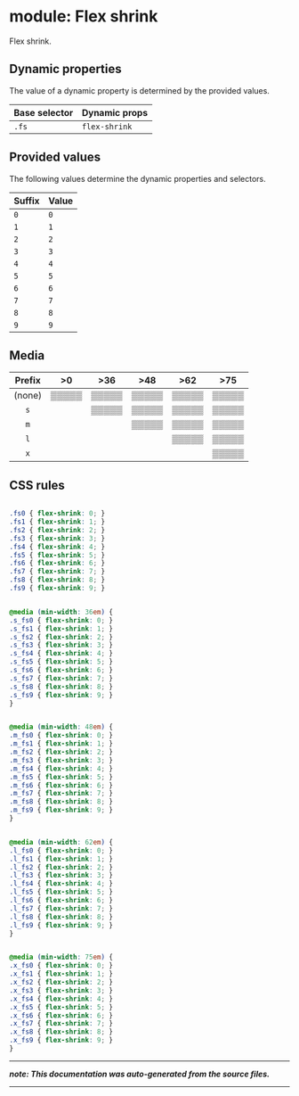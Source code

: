 # module: Flex shrink

Flex shrink.








## Dynamic properties
The value of a dynamic property is determined by the provided values.

| Base selector | Dynamic props |
| ------------- | ------------- |
| `.fs` |`flex-shrink`|





## Provided values
The following values determine the dynamic properties and selectors.

Suffix  | Value
--------- | ---------
`0` | `0`
`1` | `1`
`2` | `2`
`3` | `3`
`4` | `4`
`5` | `5`
`6` | `6`
`7` | `7`
`8` | `8`
`9` | `9`




## Media





| Prefix  |  >0 |  >36 |  >48 |  >62 |  >75 | 
| :------:  |  :---------: |  :---------: |  :---------: |  :---------: |  :---------: | 
|  (none)  |▒▒▒▒▒|▒▒▒▒▒|▒▒▒▒▒|▒▒▒▒▒|▒▒▒▒▒|
|  `s`  ||▒▒▒▒▒|▒▒▒▒▒|▒▒▒▒▒|▒▒▒▒▒|
|  `m`  |||▒▒▒▒▒|▒▒▒▒▒|▒▒▒▒▒|
|  `l`  ||||▒▒▒▒▒|▒▒▒▒▒|
|  `x`  |||||▒▒▒▒▒|






## CSS rules
```css

.fs0 { flex-shrink: 0; }
.fs1 { flex-shrink: 1; }
.fs2 { flex-shrink: 2; }
.fs3 { flex-shrink: 3; }
.fs4 { flex-shrink: 4; }
.fs5 { flex-shrink: 5; }
.fs6 { flex-shrink: 6; }
.fs7 { flex-shrink: 7; }
.fs8 { flex-shrink: 8; }
.fs9 { flex-shrink: 9; }


@media (min-width: 36em) {
.s_fs0 { flex-shrink: 0; }
.s_fs1 { flex-shrink: 1; }
.s_fs2 { flex-shrink: 2; }
.s_fs3 { flex-shrink: 3; }
.s_fs4 { flex-shrink: 4; }
.s_fs5 { flex-shrink: 5; }
.s_fs6 { flex-shrink: 6; }
.s_fs7 { flex-shrink: 7; }
.s_fs8 { flex-shrink: 8; }
.s_fs9 { flex-shrink: 9; }
}


@media (min-width: 48em) {
.m_fs0 { flex-shrink: 0; }
.m_fs1 { flex-shrink: 1; }
.m_fs2 { flex-shrink: 2; }
.m_fs3 { flex-shrink: 3; }
.m_fs4 { flex-shrink: 4; }
.m_fs5 { flex-shrink: 5; }
.m_fs6 { flex-shrink: 6; }
.m_fs7 { flex-shrink: 7; }
.m_fs8 { flex-shrink: 8; }
.m_fs9 { flex-shrink: 9; }
}


@media (min-width: 62em) {
.l_fs0 { flex-shrink: 0; }
.l_fs1 { flex-shrink: 1; }
.l_fs2 { flex-shrink: 2; }
.l_fs3 { flex-shrink: 3; }
.l_fs4 { flex-shrink: 4; }
.l_fs5 { flex-shrink: 5; }
.l_fs6 { flex-shrink: 6; }
.l_fs7 { flex-shrink: 7; }
.l_fs8 { flex-shrink: 8; }
.l_fs9 { flex-shrink: 9; }
}


@media (min-width: 75em) {
.x_fs0 { flex-shrink: 0; }
.x_fs1 { flex-shrink: 1; }
.x_fs2 { flex-shrink: 2; }
.x_fs3 { flex-shrink: 3; }
.x_fs4 { flex-shrink: 4; }
.x_fs5 { flex-shrink: 5; }
.x_fs6 { flex-shrink: 6; }
.x_fs7 { flex-shrink: 7; }
.x_fs8 { flex-shrink: 8; }
.x_fs9 { flex-shrink: 9; }
}

```

- - - - -
_**note: This documentation was auto-generated from the source files.**_
- - - - -